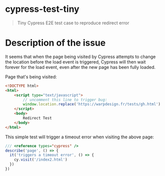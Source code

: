 # cypress-test-tiny

> Tiny Cypress E2E test case to reproduce redirect error

# Description of the issue

It seems that when the page being visited by Cypress attempts to change the location before the load event is triggered, Cypress will then wait forever for the load event, even after the new page has been fully loaded.

Page that's being visited:

```html
<!DOCTYPE html>
<html>
    <script type="text/javascript">
        // uncomment this line to trigger bug:
        window.location.replace('https://warpdesign.fr/tests/gh.html')
    </script>
    <body>
        Redirect Test
    </body>
</html>
```

This simple test will trigger a timeout error when visiting the above page:


```js
/// <reference types="cypress" />
describe('page', () => {
  it('triggers a timeout error', () => {
    cy.visit('/index2.html')
  })
})
```
